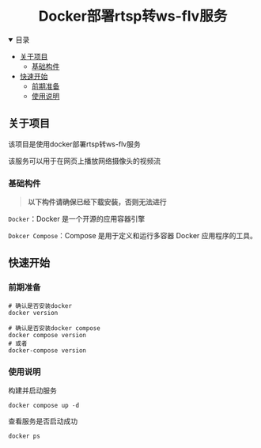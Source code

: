 <div align="center">
    <h1>
        Docker部署rtsp转ws-flv服务
    </h1>
</div>
<details open="open">
<summary>目录</summary>
    <ul>
        <li>
            <a href="#关于项目">关于项目</a>
        	<ul>
                <li><a href="#基础构件">基础构件</a></li>
            </ul>
        </li>
        <li>
            <a href="#快速开始">快速开始</a>
        	<ul>
                <li><a href="#前期准备">前期准备</a></li>
                <li><a href="#使用说明">使用说明</a></li>
            </ul>
        </li>
    </ul>
</details>




## 关于项目

该项目是使用docker部署rtsp转ws-flv服务

该服务可以用于在网页上播放网络摄像头的视频流

### 基础构件

> **以下构件请确保已经下载安装，否则无法进行**

`Docker`：Docker 是一个开源的应用容器引擎

`Dokcer Compose`：Compose 是用于定义和运行多容器 Docker 应用程序的工具。

## 快速开始

### 前期准备

```
# 确认是否安装docker
docker version

# 确认是否安装docker compose
docker compose version
# 或者
docker-compose version
```

### 使用说明

构建并启动服务

```
docker compose up -d
```

查看服务是否启动成功

```
docker ps
```